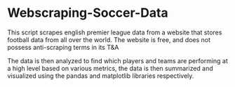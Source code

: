 # Webscraping-Soccer-Data
This script scrapes english premier league data from a website that stores football data from all over the world. The website is free, and does not possess anti-scraping terms in its T&amp;A

The data is then analyzed to find which players and teams are performing at a high level based on various metrics, the data is then summarized and visualized using the pandas and matplotlib libraries respectively. 
